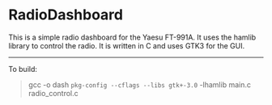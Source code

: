 # RadioDashboard


This is a simple radio dashboard for the Yaesu FT-991A. It uses the hamlib library to control the radio. It is written in C and uses GTK3 for the GUI.

---

To build:

>gcc -o dash `pkg-config --cflags --libs gtk+-3.0` -lhamlib main.c radio_control.c